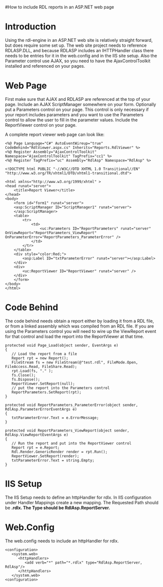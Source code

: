 #How to include RDL reports in an ASP.NET web page

# Introduction #
Using the rdl-engine in an ASP.NET web site is relatively straight forward, but does
require some set up.  The web site project needs to reference RDLASP.DLL, and because
RDLASP includes an IHTTPHandler class there needs to be entries for it in the web.config
and in the IIS site setup.  Also the Parameter control use AJAX, so you need to have the
AjaxControlToolkit installed and referenced on your pages.

# Web Page #
First make sure that AJAX and RDLASP are referenced at the top of your page.
Include an AJAX ScriptManager somewhere on your form.
Optionally put a Parameters control on your page.  This control is only necessary if your report includes parameters and you want to use the Parameters control to allow the user to fill in the parameter values.
Include the ReportViewer control on your page.

A complete report viewer web page can look like:
```
<%@ Page Language="C#" AutoEventWireup="true" CodeBehind="RdlViewer.aspx.cs" Inherits="Reports.RdlViewer" %>
<%@ Register Assembly="AjaxControlToolkit" Namespace="AjaxControlToolkit" TagPrefix="cc1" %>
<%@ Register TagPrefix="uc" Assembly="RdlAsp" Namespace="RdlAsp" %>

<!DOCTYPE html PUBLIC "-//W3C//DTD XHTML 1.0 Transitional//EN" "http://www.w3.org/TR/xhtml1/DTD/xhtml1-transitional.dtd">

<html xmlns="http://www.w3.org/1999/xhtml" >
<head runat="server">
    <title>Report Viewer</title>
</head>
<body>
    <form id="form1" runat="server">
    <asp:ScriptManager ID="ScriptManager1" runat="server">
    </asp:ScriptManager>
    <table>
        <tr>
            <td>
                <uc:Parameters ID="ReportParameters" runat="server" OnViewReport="ReportParameters_ViewReport" OnParameterError="ReportParameters_ParameterError" />
            </td>
        </tr>
    </table>
    <div style="color:Red;">
        <asp:Label ID="txtParameterError" runat="server"></asp:Label>
    </div>
    <div>
        <uc:ReportViewer ID="ReportViewer" runat="server" />
    </div>
    </form>
</body>
</html>
```

# Code Behind #
The code behind needs obtain a report either by loading it from a RDL file, or from a linked assembly which was compiled from an RDL file.  If you are using the Parameters control you will need to wire up the ViewReport event for that control and load the report into the ReportViewer at that time.

```
protected void Page_Load(object sender, EventArgs e)
{
   // Load the report from a file
   Report rpt = new Report();
   FileStream fs = new FileStream(@"test.rdl", FileMode.Open, FileAccess.Read, FileShare.Read);
   rpt.Load(fs, "." );
   fs.Close();
   fs.Dispose();
   ReportViewer.SetReport(null);
   // put the report into the Parameters control
   ReportParameters.SetReport(rpt);
}

protected void ReportParameters_ParameterError(object sender, RdlAsp.ParameterErrorEventArgs e)
{
   txtParameterError.Text = e.ErrorMessage;
}

protected void ReportParameters_ViewReport(object sender, RdlAsp.ViewReportEventArgs e)
{
   // Run the report and put into the ReportViewer control
   Report rpt = e.Report;
   Rdl.Render.GenericRender render = rpt.Run();
   ReportViewer.SetReport(render);
   txtParameterError.Text = string.Empty;
}
```

# IIS Setup #
The IIS Setup needs to define an httpHandler for rdlx.  In IIS configuration under Handler Mappings create a new mapping.  The Requested Path should be **.rdlx.  The Type should be RdlAsp.ReportServer.**

# Web.Config #
The web.config needs to include an httpHandler for rdlx.
```
<configuration>
   <system.web>
      <httpHandlers>
         <add verb="*" path="*.rdlx" type="RdlAsp.ReportServer, RdlAsp"/>
      </httpHandlers>
   </system.web>
<configuration>
```